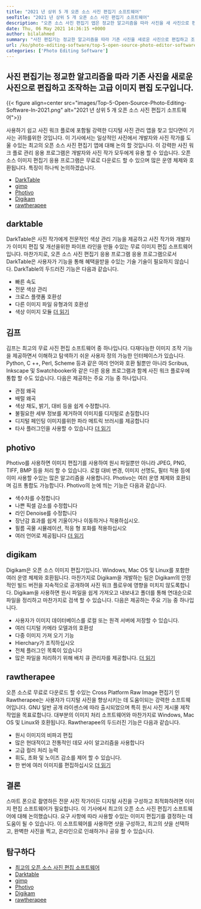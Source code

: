 ```yaml
---
title: "2021 년 상위 5 개 오픈 소스 사진 편집기 소프트웨어" 
seoTitle: "2021 년 상위 5 개 오픈 소스 사진 편집기 소프트웨어" 
description: "오픈 소스 사진 편집기 앱은 정교한 알고리즘을 따라 사진을 새 사진으로 편집하고 조작하는 고급 이미지 편집 도구입니다." 
date: Thu, 06 May 2021 14:36:15 +0000
author: bilalahmed
summary: "사진 편집기는 정교한 알고리즘을 따라 기존 사진을 새로운 사진으로 편집하고 조작하는 고급 이미지 편집 도구입니다." 
url: /ko/photo-editing-software/top-5-open-source-photo-editor-software-in-2021/
categories: ['Photo Editing Software']
---
```


## 사진 편집기는 정교한 알고리즘을 따라 기존 사진을 새로운 사진으로 편집하고 조작하는 고급 이미지 편집 도구입니다.

{{< figure align=center src="images/Top-5-Open-Source-Photo-Editing-Software-In-2021.png" alt="2021 년 상위 5 개 오픈 소스 사진 편집기 소프트웨어">}}

사용하기 쉽고 사진 워크 플로에 포함될 강력한 디지털 사진 관리 앱을 찾고 있다면이 기사는 귀하를위한 것입니다. 이 기사에서는 일상적인 사진에서 개발자와 사진 작가를 도울 수있는 최고의 오픈 소스 사진 편집기 앱에 대해 논의 할 것입니다. 이 강력한 사진 워크 플로 관리 응용 프로그램은 개발자와 사진 작가 모두에게 유용 할 수 있습니다. 오픈 소스 이미지 편집기 응용 프로그램은 무료로 다운로드 할 수 있으며 많은 운영 체제와 호환됩니다. 특징이 하나씩 논의하겠습니다.
  * [DarkTable][1]
  * [gimp][2]
  * [Photivo][3]
  * [Digikam][4]
  * [rawtherapee][5]

## darktable
DarkTable은 사진 작가에게 전문적인 색상 관리 기능을 제공하고 사진 작가와 개발자가 이미지 편집 및 개선을위한 파이프 라인을 만들 수있는 무료 이미지 편집 소프트웨어입니다. 마찬가지로, 오픈 소스 사진 편집기 응용 프로그램 응용 프로그램으로서 DarkTable은 사용자가 기능을 통해 혜택을받을 수있는 기술 기술이 필요하지 않습니다. DarkTable의 두드러진 기능은 다음과 같습니다.
  * 빠른 속도
  * 전문 색상 관리
  * 크로스 플랫폼 호환성
  * 다른 이미지 파일 유형과의 호환성
  * 색상 이미지 모듈
[더 읽기][6]

## 김프
김프는 최고의 무료 사진 편집 소프트웨어 중 하나입니다. 다재다능한 이미지 조작 기능을 제공하면서 이해하고 탐색하기 쉬운 사용자 정의 가능한 인터페이스가 있습니다. Python, C ++, Perl, Scheme 등과 같은 여러 언어와 호환 될뿐만 아니라 Scribus, Inkscape 및 Swatchbooker와 같은 다른 응용 프로그램과 함께 사진 워크 플로우에 통합 할 수도 있습니다. 다음은 제공하는 주요 기능 중 하나입니다.
  * 관점 왜곡
  * 배럴 왜곡
  * 색상 채도, 밝기, 대비 등을 쉽게 수정합니다.
  * 불필요한 세부 정보를 제거하여 이미지를 디지털로 손질합니다
  * 디지털 페인팅 이미지를위한 파라 메트릭 브러시를 제공합니다
  * 타사 플러그인을 사용할 수 있습니다
[더 읽기][7]

## photivo
Photivo를 사용하면 이미지 편집기를 사용하여 원시 파일뿐만 아니라 JPEG, PNG, TIFF, BMP 등을 처리 할 수 ​​있습니다. 로컬 대비 변경, 이미지 선명도, 필터 적용 등에 이미 사용할 수있는 많은 알고리즘을 사용합니다. Photivo는 여러 운영 체제와 호환되며 김프 통합도 가능합니다. Photivo의 눈에 띄는 기능은 다음과 같습니다.
  * 색수차를 수정합니다
  * 나쁜 픽셀 감소를 수정합니다
  * 라인 Denoise를 수정합니다
  * 장난감 효과를 쉽게 기울이거나 이동하거나 적용하십시오.
  * 필름 곡물 시뮬레이션, 적응 형 포화를 적용하십시오
  * 여러 언어로 제공됩니다
[더 읽기][8]

## digikam
Digikam은 오픈 소스 이미지 편집기입니다. Windows, Mac OS 및 Linux를 포함한 여러 운영 체제와 호환됩니다. 마찬가지로 Digikam을 개발하는 팀은 Digikam의 안정적인 빌드 버전을 지속적으로 공개하여 사진 워크 플로우에 영향을 미치지 않도록합니다. Digikam을 사용하면 원시 파일을 쉽게 가져오고 내보내고 폴더를 통해 연대순으로 파일을 정리하고 마찬가지로 검색 할 수 있습니다. 다음은 제공하는 주요 기능 중 하나입니다.
  * 사용자가 이미지 데이터베이스를 로컬 또는 원격 서버에 저장할 수 있습니다.
  * 여러 디지털 카메라 모델과의 호환성
  * 다중 이미지 가져 오기 기능
  * Hierchary가 조직하십시오
  * 전체 플러그인 목록이 있습니다
  * 많은 파일을 처리하기 위해 배치 큐 관리자를 제공합니다.
[더 읽기][9]

## rawtherapee
오픈 소스로 무료로 다운로드 할 수있는 Cross Platform Raw Image 편집기 인 Rawtherapee는 사용자가 디지털 사진을 향상시키는 데 도움이되는 강력한 소프트웨어입니다. GNU 일반 공개 라이센스에 따라 출시되었으며 특히 원시 사진 게시물 제작 작업을 목표로합니다. 대부분의 이미지 처리 소프트웨어와 마찬가지로 Windows, Mac OS 및 Linux와 호환됩니다. Rawtherapee의 두드러진 기능은 다음과 같습니다.
  * 원시 이미지의 비파괴 편집
  * 많은 현대적이고 전통적인 데모 사이 알고리즘을 사용합니다
  * 고급 컬러 처리 능력
  * 휘도, 초화 및 노이즈 감소를 제어 할 수 있습니다.
  * 한 번에 여러 이미지를 편집하십시오
[더 읽기][10]

## 결론
스마트 폰으로 촬영하든 전문 사진 작가이든 디지털 사진을 구성하고 최적화하려면 이미지 편집 소프트웨어가 필요합니다. 이 기사에서 최고의 오픈 소스 사진 편집기 소프트웨어에 대해 논의했습니다. 요구 사항에 따라 사용할 수있는 이미지 편집기를 결정하는 데 도움이 될 수 있습니다. 이 소프트웨어를 사용하면 샷을 구성하고, 최고의 샷을 선택하고, 완벽한 사진을 찍고, 온라인으로 인쇄하거나 공유 할 수 있습니다.

## 탐구하다
  * [최고의 오픈 소스 사진 편집 소프트웨어][11]
  * [Darktable][6]
  * [gimp][7]
  * [Photivo][8]
  * [Digikam][9]
  * [rawtherapee][10]

  
[1]: #darktable
[2]: #gimp
[3]: #photivo
[4]: #digikam
[5]: #rawtherapee
[6]: https://products.containerize.com/photo-editing-software/darktable
[7]: https://products.containerize.com/photo-editing-software/gimp
[8]: https://products.containerize.com/photo-editing-software/photivo
[9]: https://products.containerize.com/photo-editing-software/digikam
[10]: https://products.containerize.com/photo-editing-software/rawtherapee
[11]: https://products.containerize.com/photo-editing-software
